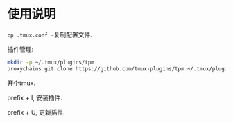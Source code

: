 # 使用说明

`cp .tmux.conf ~`复制配置文件.

插件管理:

```bash
mkdir -p ~/.tmux/plugins/tpm
proxychains git clone https://github.com/tmux-plugins/tpm ~/.tmux/plugins/tpm
```

开个tmux.

prefix + I, 安装插件.

prefix + U, 更新插件.